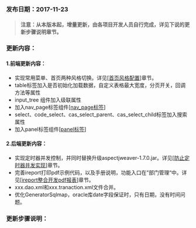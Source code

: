### 发布日期：2017-11-23

> #### 注意：从本版本起，增量更新，由各项目开发人员自行完成，详见下说的更新步骤说明章节。

### 更新内容：

#### 1.前端更新内容：

* 实现常用菜单、首页两种风格切换。详见\[[首页风格配置](/kuang-jia-she-zhi/chang-yong-cai-535528-gong-80fd29-pei-zhi.md)\]章节。
* table标签加入是否初始化加载数据，自定义表格最大宽度，分页开关，回调方法等属性
* input_tree 组件加入级联属性
* 加入nav_page标签组件[[nav_page标签](ji-ben-biao-dan-kong-jian/navpage-biao-qian.md)\]
* select、code_select、cas\_select\_parent、cas\_select\_child标签加入搜索属性
* 加入panel标签组件[[panel标签](ji-ben-biao-dan-kong-jian/panelbiao-qian.md)\]

#### 2.后端更新内容：

* 实现定时器并发控制，并同时替换升级aspectjweaver-1.7.0.jar。详见\[[防止定时器并发实现](/kuang-jia-she-zhi/fang-zhi-ding-shi-qi-bing-fa-shi-xian-3010-1-2-3.md)\]章节。
* 完善ireport打印pdf示例代码，以及手册说明，功能入口在”部门管理“中。详见\[[ireport整合开发pdf报表](/kuang-jia-she-zhi/bao-biao-he-da-yin/ireportzheng-he-kai-fa-pdf-bao-biao.md)\]章节。
* xxx.dao.xml和xxx.tranaction.xml文件合并。
* 优化GeneratorSqlmap，oracle库date字段保证时，只有日期，没有时间问题。



### 更新步骤说明：



